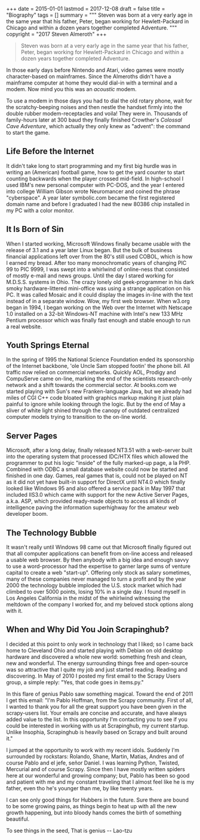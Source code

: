 +++
date = 2015-01-01
lastmod = 2017-12-08
draft = false
title = "Biography"
tags = []
summary = """
Steven was born at a very early age in the same year that his father, Peter, began working for Hewlett-Packard in Chicago and within a dozen years together completed Adventure.
"""
copyright = "2017 Steven Almeroth"
+++

> Steven was born at a very early age in the same year that his father, Peter, began working for Hewlett-Packard in Chicago and within a dozen years together completed Adventure.

In those early days before Nintendo and Atari, video games were mostly character-based on mainframes.  Since the Almeroths didn't have a mainframe computer at home they would dial-in with a terminal and a modem. Now mind you this was an *acoustic* modem.

To use a modem in those days you had to dial the old rotary phone, wait for the scratchy-beeping noises and then nestle the handset firmly into the double rubber modem-receptacles and voila!  They were in. Thousands of family-hours later at 300 baud they finally finished Crowther's _Colossal Cave Adventure_, which actually they only knew as "advent": the command to start the game.

## Life Before the Internet

It didn't take long to start programming and my first big hurdle was in writing an (American) football game, how to get the yard counter to start counting backwards when the player crossed mid-field.  In high-school I used IBM's new personal computer with PC-DOS, and the year I entered into college William Gibson wrote Neuromancer and coined the phrase "cyberspace".  A year later symbolic.com became the first registered domain name and before I graduated I had the new 80386 chip installed in my PC with a color monitor.

## It Is Born of Sin

When I started working, Microsoft Windows finally became usable with the release of 3.1 and a year later Linux began.  But the bulk of business financial applications left over from the 80's still used COBOL, which is how I earned my bread.  After too many monochromatic years of changing PIC 99 to PIC 9999, I was swept into a whirlwind of online-ness that consisted of mostly e-mail and news groups.  Until the day I stared working for M.D.S.S. systems in Ohio.  The crazy lonely old geek-programmer in his dark smoky hardware-littered mini-office was using a strange application on his PC.  It was called Mosaic and it could display the images in-line with the text instead of in a separate window.  Wow, my first web browser.  When w3.org began in 1994, I began working on the Web over the Internet with Netscape 1.0 installed on a 32-bit Windows-NT machine with Intel's new 133 MHz Pentium processor which was finally fast enough and stable enough to run a real website.

## Youth Springs Eternal

In the spring of 1995 the National Science Foundation ended its sponsorship of the Internet backbone, 'ole Uncle Sam stopped footin' the phone bill.  All traffic now relied on commercial networks.  Quickly AOL, Prodigy and CompuServe came on-line, marking the end of the scientists research-only network and a shift towards the commercial sector. At books.com we started playing with Sun's new Franken-language Java, but we already had miles of CGI C++ code bloated with graphics markup making it just plain painful to ignore while looking through the logic.  But by the end of May a sliver of white light shined through the canopy of outdated centralized computer models trying to transition to the on-line world.

## Server Pages

Microsoft, after a long delay, finally released NT3.51 with a web-server built into the operating system that processed IDC/HTX files which allowed the programmer to put his logic "inside" of the fully marked-up page, a la PHP. Combined with ODBC a small database website could now be started and finished in one day. Games, real games that is, could not be played on NT as it did not yet have built-in support for DirectX until NT4.0 which finally looked like Windows 95 and also offered a service pack in May 1997 that included IIS3.0 which came with support for the new Active Server Pages, a.k.a. ASP, which provided ready-made objects to access all kinds of intelligence paving the information superhighway for the amateur web developer boom.

## The Technology Bubble

It wasn't really until Windows 98 came out that Microsoft finally figured out that all computer applications can benefit from on-line access and released a usable web browser. By then anybody with a big idea and enough savvy to use a word-processor had the expertise to garner large sums of venture capital to create a web "start-up". Offering only stock as salary sometimes, many of these companies never managed to turn a profit and by the year 2000 the technology bubble imploded the U.S. stock market which had climbed to over 5000 points, losing 10% in a single day. I found myself in Los Angeles California in the midst of the whirlwind witnessing the meltdown of the company I worked for, and my beloved stock options along with it.

## When and Why Did You Join Scrapinghub?

I decided at this point to only work in technology that I liked; so I came back home to Cleveland Ohio and started playing with Debian on old desktop hardware and discovered a whole new world: something fresh and clean, new and wonderful. The energy surrounding things free and open-source was so attractive that I quite my job and just started reading. Reading and discovering. In May of 2010 I posted my first email to the Scrapy Users group, a simple reply: "Yes, that code goes in items.py."

In this flare of genius Pablo saw something magical. Toward the end of 2011 I get this email: "I'm Pablo Hoffman, from the Scrapy community. First of all, I wanted to thank you for all the great support you have been given in the scrapy-users list. Your emails are concise and accurate, and have always added value to the list. In this opportunity I'm contacting you to see if you could be interested in working with us at Scrapinghub, my current startup. Unlike Insophia, Scrapinghub is heavily based on Scrapy and built around it."

I jumped at the opportunity to work with my recent idols. Suddenly I'm surrounded by rockstars: Rolando, Shane, Martin, Matias, Andres and of course Pablo and el jefe, señor Daniel. I was learning Python, Twisted, Mercurial and of course Scrapy. Since then I have mostly written spiders here at our wonderful and growing company; but, Pablo has been so good and patient with me and my constant traveling that I almost feel like he is my father, even tho he's younger than me, by like twenty years.

I can see only good things for Hubbers in the future.  Sure there are bound to be some growing pains, as things begin to heat up with all the new growth happening, but into bloody hands comes the birth of something beautiful.

To see things in the seed, That is genius -- Lao-tzu
